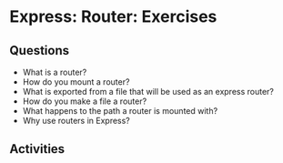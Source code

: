 # Express: Router: Exercises

## Questions

* What is a router?
* How do you mount a router?
* What is exported from a file that will be used as an express router?
* How do you make a file a router?
* What happens to the path a router is mounted with?
* Why use routers in Express?

## Activities


